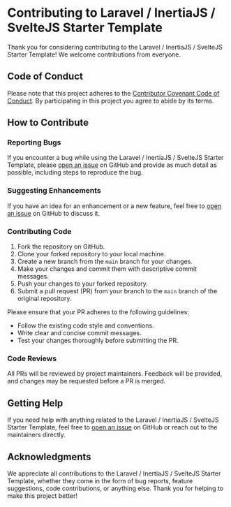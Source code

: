 # Contributing to Laravel / InertiaJS / SvelteJS Starter Template

Thank you for considering contributing to the Laravel / InertiaJS / SvelteJS Starter Template! We welcome contributions from everyone.

## Code of Conduct

Please note that this project adheres to the [Contributor Covenant Code of Conduct](CODE_OF_CONDUCT.md). By participating in this project you agree to abide by its terms.

## How to Contribute

### Reporting Bugs

If you encounter a bug while using the Laravel / InertiaJS / SvelteJS Starter Template, please [open an issue](https://github.com/xavi7th/laravel-inertia-svelte-starter-template/issues) on GitHub and provide as much detail as possible, including steps to reproduce the bug.

### Suggesting Enhancements

If you have an idea for an enhancement or a new feature, feel free to [open an issue](https://github.com/xavi7th/laravel-inertia-svelte-starter-template/issues) on GitHub to discuss it.

### Contributing Code

1. Fork the repository on GitHub.
2. Clone your forked repository to your local machine.
3. Create a new branch from the `main` branch for your changes.
4. Make your changes and commit them with descriptive commit messages.
5. Push your changes to your forked repository.
6. Submit a pull request (PR) from your branch to the `main` branch of the original repository.

Please ensure that your PR adheres to the following guidelines:
- Follow the existing code style and conventions.
- Write clear and concise commit messages.
- Test your changes thoroughly before submitting the PR.

### Code Reviews

All PRs will be reviewed by project maintainers. Feedback will be provided, and changes may be requested before a PR is merged.

## Getting Help

If you need help with anything related to the Laravel / InertiaJS / SvelteJS Starter Template, feel free to [open an issue](https://github.com/xavi7th/laravel-inertia-svelte-starter-template/issues) on GitHub or reach out to the maintainers directly.

## Acknowledgments

We appreciate all contributions to the Laravel / InertiaJS / SvelteJS Starter Template, whether they come in the form of bug reports, feature suggestions, code contributions, or anything else. Thank you for helping to make this project better!
